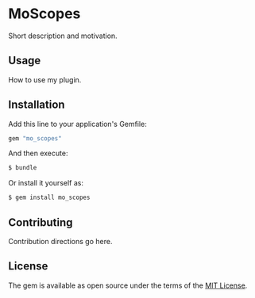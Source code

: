 # MoScopes
Short description and motivation.

## Usage
How to use my plugin.

## Installation
Add this line to your application's Gemfile:

```ruby
gem "mo_scopes"
```

And then execute:
```bash
$ bundle
```

Or install it yourself as:
```bash
$ gem install mo_scopes
```

## Contributing
Contribution directions go here.

## License
The gem is available as open source under the terms of the [MIT License](https://opensource.org/licenses/MIT).
